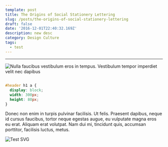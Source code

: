 ```yaml
---
template: post
title: The Origins of Social Stationery Lettering
slug: /posts/the-origins-of-social-stationery-lettering
draft: false
date: '2016-12-01T22:40:32.169Z'
description: new desc
category: Design Culture
tags:
  - test
---
```

****

![Nulla faucibus vestibulum eros in tempus. Vestibulum tempor imperdiet velit nec dapibus](/media/image-3.jpg)

## 

```css
#header h1 a {
  display: block;
  width: 300px;
  height: 80px;
}
```

Donec non enim in turpis pulvinar facilisis. Ut felis. Praesent dapibus, neque id cursus faucibus, tortor neque egestas augue, eu vulputate magna eros eu erat. Aliquam erat volutpat. Nam dui mi, tincidunt quis, accumsan porttitor, facilisis luctus, metus.

![Test SVG](/media/cpu.svg)
